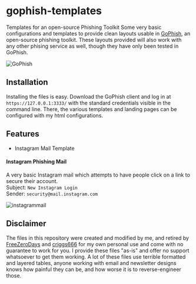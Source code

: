 # gophish-templates
Templates for an open-source Phishing Toolkit
Some very basic configurations and templates to provide clean layouts usable in [GoPhish](https://github.com/gophish/gophish), an open-source phishing toolkit. These layouts provided will also work with any other phising service as well, though they have only been tested in GoPhish.

![GoPhish](https://i.imgur.com/7Jklgjv.png)

## Installation
Installing the files is easy. Download the GoPhish client and log in at `https://127.0.0.1:3333/` with the standard credentials visible in the command line. There, the various templates and landing pages can be configured with my html configurations. 
 
## Features
* Instagram Mail Template

#### Instagram Phishing Mail

A very basic Instagram mail which attempts to have people click on a link to secure their account.  
Subject: `New Instagram Login`  
Sender: `security@mail.instagram.com`

![instagrammail](https://i.imgur.com/ILUT94f.png)

## Disclaimer
The files in this repository were created and modified by me, and retired by [FreeZeroDays](https://github.com/FreeZeroDays) and [criggs666](https://github.com/criggs626/) for my own personal use and come with no guarantee to work for you. I provide these files "as-is" and offer no support whatsoever to get them working. A lot of these files use terrible formatted and layered tables, anyone working with email and newsletter designs knows how painful they can be, and how worse it is to reverse-engineer those.
